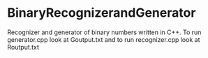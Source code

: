 # BinaryRecognizerandGenerator
Recognizer and generator of binary numbers written in C++. 
To run generator.cpp look at Goutput.txt and to run recognizer.cpp look at Routput.txt
